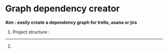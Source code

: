 # Graph dependency creator

**Aim : easily create a dependency graph for trello, asana or jira**

1. Project structure :

---

2.
